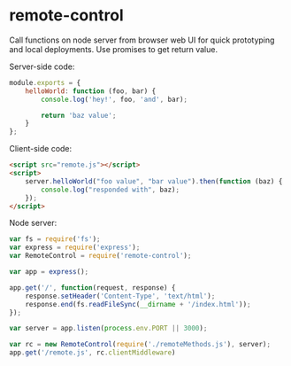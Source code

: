 # remote-control

Call functions on node server from browser web UI for quick prototyping and local deployments. Use promises to get return value.

Server-side code:

```js
module.exports = {
    helloWorld: function (foo, bar) {
        console.log('hey!', foo, 'and', bar);

        return 'baz value';
    }
};
```

Client-side code:

```html
<script src="remote.js"></script>
<script>
    server.helloWorld("foo value", "bar value").then(function (baz) {
        console.log("responded with", baz);
    });
</script>
```

Node server:

```js
var fs = require('fs');
var express = require('express');
var RemoteControl = require('remote-control');

var app = express();

app.get('/', function(request, response) {
    response.setHeader('Content-Type', 'text/html');
    response.end(fs.readFileSync(__dirname + '/index.html'));
});

var server = app.listen(process.env.PORT || 3000);

var rc = new RemoteControl(require('./remoteMethods.js'), server);
app.get('/remote.js', rc.clientMiddleware)
```
